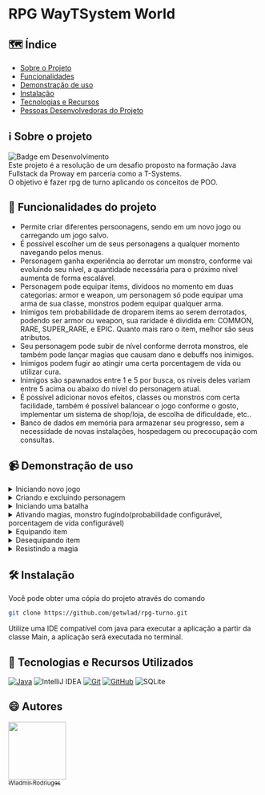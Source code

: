 # RPG WayTSystem World
## :world_map: Índice

- [Sobre o Projeto](#information_source-sobre-o-projeto)
- [Funcionalidades](#hammer-funcionalidades-do-projeto)
- [Demonstração de uso](#video_camera-demonstração-de-uso)
- [Instalação](#hammer_and_wrench-instalação)
- [Tecnologias e Recursos](#open_book-tecnologias-e-recursos-utilizados)
- [Pessoas Desenvolvedoras do Projeto](#smile-autores)
## :information_source: Sobre o projeto
![Badge em Desenvolvimento](http://img.shields.io/static/v1?label=STATUS&message=CONCLUÍDO&color=GREEN&style=for-the-badge)<br>
Este projeto é a resolução de um desafio proposto na formação Java Fullstack da Proway em parceria como a T-Systems.<br>
O objetivo é fazer rpg de turno aplicando os conceitos de POO.
## :hammer: Funcionalidades do projeto

- Permite criar diferentes persoonagens, sendo em um novo jogo ou carregando um jogo salvo.
- É possível escolher um de seus personagens a qualquer momento navegando pelos menus.
- Personagem ganha experiência ao derrotar um monstro, conforme vai evoluindo seu nível, a quantidade necessária para o próximo nível aumenta de forma escalável.
- Personagem pode equipar items, dividoos no momento em duas categorias: armor e weapon, um personagem só pode equipar uma arma de sua classe, monstros podem equipar qualquer arma.
- Inimigos tem probabilidade de droparem items ao serem derrotados, podendo ser armor ou weapon, sua raridade é dividida em: COMMON, RARE, SUPER_RARE, e EPIC. Quanto mais raro o item, melhor são seus atributos.
- Seu personagem pode subir de nível conforme derrota monstros, ele também pode lançar magias que causam dano e debuffs nos inimigos.
- Inimigos podem fugir ao atingir uma certa porcentagem de vida ou utilizar cura.
- Inimigos são spawnados entre 1 e 5 por busca, os niveis deles variam entre 5 acima ou abaixo do nivel do personagem atual.
- É possível adicionar novos efeitos, classes ou monstros com certa facilidade, também é possível balancear o jogo conforme o gosto, implementar um sistema de shop/loja, de escolha de dificuldade, etc..
- Banco de dados em memória para armazenar seu progresso, sem a necessidade de novas instalações, hospedagem ou precocupação com consultas.

## :video_camera: Demonstração de uso

<details>
    <summary> Iniciando novo jogo</summary>
      <img src="https://github.com/getwlad/rpg-turno/assets/102919718/74a64aa4-e714-43b8-a737-499e19001fd8" alt="novo">
</details>

<details>
    <summary>Criando e excluindo personagem</summary>
    <img src="https://github.com/getwlad/rpg-turno/assets/102919718/98197611-24f1-4d1c-8811-5744b5dd28e48" alt="criando">
</details>

<details>
    <summary>Iniciando uma batalha</summary>
    <img src="https://github.com/getwlad/rpg-turno/assets/102919718/9ba9a63b-44bb-406c-ba9d-1427e5d0b877" alt="iniciando">
</details>

<details>
    <summary>Ativando magias, monstro fugindo(probabilidade configurável, porcentagem de vida configurável)</summary>
    <img src="https://github.com/getwlad/rpg-turno/assets/102919718/4966a2bc-7dee-464e-a051-31728802d15b" alt="ativando">
</details>

<details>
    <summary>Equipando item</summary>
    <img src="https://github.com/getwlad/rpg-turno/assets/102919718/cbb71350-6b40-48c0-b5da-c680e41090c2" alt="equipando">
</details>

<details>
    <summary>Desequipando item</summary>
    <img src="https://github.com/getwlad/rpg-turno/assets/102919718/c19e3a3c-1059-437e-a390-8da7dfb258ff" alt="desequipando">
</details>

<details>
    <summary>Resistindo a magia</summary>
    <img src="https://github.com/getwlad/rpg-turno/assets/102919718/b5fc3133-6216-43c1-aaae-7653f1b929f7" alt="resistindo">
</details>


## :hammer_and_wrench: Instalação
Você pode obter uma cópia do projeto através do comando
```bash
git clone https://github.com/getwlad/rpg-turno.git
```
Utilize uma IDE compatível com java para executar a aplicação a partir da classe Main, a aplicação será executada no terminal.

## :open_book: Tecnologias e Recursos Utilizados

[![Java](https://img.shields.io/badge/Java-ED8B00?style=for-the-badge&logo=openjdk&logoColor=white)](https://www.java.com/pt-BR/)
![IntelliJ IDEA](https://img.shields.io/badge/IntelliJIDEA-000000.svg?style=for-the-badge&logo=intellij-idea&logoColor=white)
[![Git](https://img.shields.io/badge/GIT-E44C30?&style=for-the-badge&logo=git&logoColor=white)](https://git-scm.com/doc)
[![GitHub](https://img.shields.io/badge/GitHub-100000?&style=for-the-badge&logo=github&logoColor=white)](https://github.com/)
![SQLite](https://img.shields.io/badge/sqlite-%2307405e.svg?style=for-the-badge&logo=sqlite&logoColor=white)

## :smile: Autores
[<img loading="lazy" src="https://avatars.githubusercontent.com/u/102919718?v=4" width=115><br><sub>Wladmir Rodriuges</sub>](https://github.com/getwlad) 
